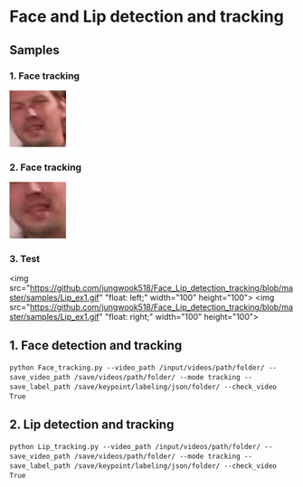 # Face and Lip detection and tracking

## Samples
### 1. Face tracking
<img src="https://github.com/jungwook518/Face_Lip_detection_tracking/blob/master/samples/Face_ex1.gif" width="100" height="100">

### 2. Face tracking
<img src="https://github.com/jungwook518/Face_Lip_detection_tracking/blob/master/samples/Lip_ex1.gif" width="100" height="100">

### 3. Test
<img src="https://github.com/jungwook518/Face_Lip_detection_tracking/blob/master/samples/Lip_ex1.gif" "float: left;" width="100" height="100">
<img src="https://github.com/jungwook518/Face_Lip_detection_tracking/blob/master/samples/Lip_ex1.gif" "float: right;" width="100" height="100">

## 1. Face detection and tracking
```python Face_tracking.py --video_path /input/videos/path/folder/ --save_video_path /save/videos/path/folder/ --mode tracking --save_label_path /save/keypoint/labeling/json/folder/ --check_video True```

## 2. Lip detection and tracking
```python Lip_tracking.py --video_path /input/videos/path/folder/ --save_video_path /save/videos/path/folder/ --mode tracking --save_label_path /save/keypoint/labeling/json/folder/ --check_video True```

